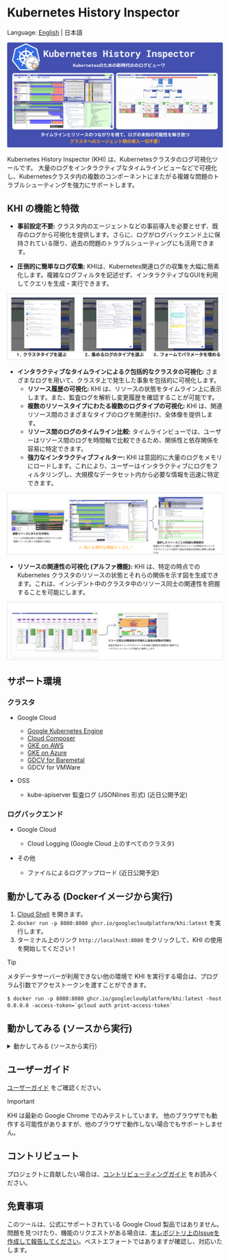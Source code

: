 # Kubernetes History Inspector

Language: [English](./README.md) | 日本語

![ヘッダー](./image/ja/header.png)

Kubernetes History Inspector (KHI) は、Kubernetesクラスタのログ可視化ツールです。
大量のログをインタラクティブなタイムラインビューなどで可視化し、Kubernetesクラスタ内の複数のコンポーネントにまたがる複雑な問題のトラブルシューティングを強力にサポートします。

## KHI の機能と特徴

- **事前設定不要:** クラスタ内のエージェントなどの事前導入を必要とせず、既存のログから可視化を提供します。さらに、ログがログバックエンド上に保持されている限り、過去の問題のトラブルシューティングにも活用できます。

- **圧倒的に簡単なログ収集:** KHIは、Kubernetes関連ログの収集を大幅に簡素化します。複雑なログフィルタを記述せず、インタラクティブなGUIを利用してクエリを生成・実行できます。

![機能: ログ収集のための迅速かつ簡単なステップ](./image/ja/feature-query.png)

- **インタラクティブなタイムラインによるク包括的なクラスタの可視化:** さまざまなログを用いて、クラスタ上で発生した事象を包括的に可視化します。
  - **リソース履歴の可視化:** KHI は、リソースの状態をタイムライン上に表示します。また、監査ログを解析し変更履歴を確認することが可能です。
  - **複数のリソースタイプにわたる複数のログタイプの可視化:** KHI は、関連リソース間のさまざまなタイプのログを関連付け、全体像を提供します。
  - **リソース間のログのタイムライン比較:** タイムラインビューでは、ユーザーはリソース間のログを時間軸で比較できるため、関係性と依存関係を容易に特定できます。
  - **強力なインタラクティブフィルター:** KHI は意図的に大量のログをメモリにロードします。これにより、ユーザーはインタラクティブにログをフィルタリングし、大規模なデータセット内から必要な情報を迅速に特定できます。

![機能: タイムラインビュー](./image/ja/feature-timeline.png)

- **リソースの関連性の可視化 (アルファ機能):** KHI は、特定の時点での Kubernetes クラスタのリソースの状態とそれらの関係を示す図を生成できます。これは、インシデント中のクラスタ中のリソース同士の関連性を把握することを可能にします。

![機能: リソース図](./image/ja/feature-diagram.png)

## サポート環境

### クラスタ

- Google Cloud
  - [Google Kubernetes Engine](https://cloud.google.com/kubernetes-engine/docs/concepts/kubernetes-engine-overview)
  - [Cloud Composer](https://cloud.google.com/composer/docs/composer-3/composer-overview)
  - [GKE on AWS](https://cloud.google.com/kubernetes-engine/multi-cloud/docs/aws/concepts/architecture)
  - [GKE on Azure](https://cloud.google.com/kubernetes-engine/multi-cloud/docs/azure/concepts/architecture)
  - [GDCV for Baremetal](https://cloud.google.com/kubernetes-engine/distributed-cloud/bare-metal/docs/concepts/about-bare-metal)
  - GDCV for VMWare

- OSS
  - kube-apiserver 監査ログ (JSONlines 形式) (近日公開予定)

### ログバックエンド

- Google Cloud
  - Cloud Logging (Google Cloud 上のすべてのクラスタ)

- その他
  - ファイルによるログアップロード (近日公開予定)

## 動かしてみる (Dockerイメージから実行)

1. [Cloud Shell](https://shell.cloud.google.com) を開きます。
2. `docker run -p 8080:8080 ghcr.io/googlecloudplatform/khi:latest` を実行します。
3. ターミナル上のリンク `http://localhost:8080` をクリックして、KHI の使用を開始してください！

> [!TIP]
> メタデータサーバーが利用できない他の環境で KHI を実行する場合は、プログラム引数でアクセストークンを渡すことができます。
>
>```
>$ docker run -p 8080:8080 ghcr.io/googlecloudplatform/khi:latest -host 0.0.0.0 -access-token=`gcloud auth print-access-token`
>```

## 動かしてみる (ソースから実行)

<details>
<summary>動かしてみる (ソースから実行)</summary>

### 前提条件
- Go 1.23.*
- Node.js 環境 18.19.*
- [`gcloud` CLI](https://cloud.google.com/sdk/docs/install)
- 最新の Google Chrome

### 開発環境のセットアップ (1 回限りの設定)
1. このリポジトリをダウンロードまたはクローンします。  
  例: `git clone https://github.com/GoogleCloudPlatform/khi.git`
2. プロジェクトルートに移動します。  
  例: `cd khi`
3. プロジェクトルートから `cd ./web && npm install` を実行します。

### KHI の実行
1. [`gcloud` で認証します。](https://cloud.google.com/docs/authentication/gcloud)  
  例: ユーザーアカウントの認証情報を使用する場合は、`gcloud auth login` を実行します。
2. プロジェクトルートから `make build-web && KHI_FRONTEND_ASSET_FOLDER=./dist go run cmd/kubernetes-history-inspector/main.go` を実行します。  
  `localhost:8080` を開き、KHI の使用を開始してください！

</details>

## ユーザーガイド

[ユーザーガイド](./docs/ja/user-guide.md) をご確認ください。

> [!IMPORTANT]
> KHI は最新の Google Chrome でのみテストしています。
> 他のブラウザでも動作する可能性がありますが、他のブラウザで動作しない場合でもサポートしません。

## コントリビュート

プロジェクトに貢献したい場合は、[コントリビューティングガイド](./docs/contributing.md) をお読みください。

## 免責事項

このツールは、公式にサポートされている Google Cloud 製品ではありません。問題を見つけたり、機能のリクエストがある場合は、[本レポジトリ上のIssueを作成して報告してください](https://github.com/GoogleCloudPlatform/khi/issues/new?template=Blank+issue)。ベストエフォートではありますが確認し、対応いたします。
